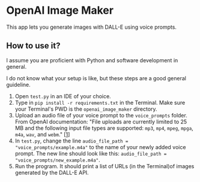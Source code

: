 # OpenAI Image Maker

This app lets you generate images with DALL-E using voice prompts.

## How to use it?

I assume you are proficient with Python and software development in general.

I do not know what your setup is like, but these steps are a good general guideline.

1) Open ```test.py``` in an IDE of your choice.
2) Type in ```pip install -r requirements.txt``` in the Terminal. Make sure your Terminal's PWD is the ```openai_image_maker``` directory.
2) Upload an audio file of your voice prompt to the ```voice_prompts``` folder. From OpenAI documentation: "File uploads are currently limited to 25 MB and the following input file types are supported: ```mp3```, ```mp4```, ```mpeg```, ```mpga```, ```m4a```, ```wav```, and ```webm```." \[[1](https://platform.openai.com/docs/guides/speech-to-text)\]
3) In ```test.py```, change the line ```audio_file_path = "voice_prompts/example.m4a"``` to the name of
your newly added voice prompt. The new line should look like this: ```audio_file_path = "voice_prompts/new_example.m4a"```.
4) Run the program. It should print a list of URLs (in the Terminal)of images generated by the DALL-E API.
